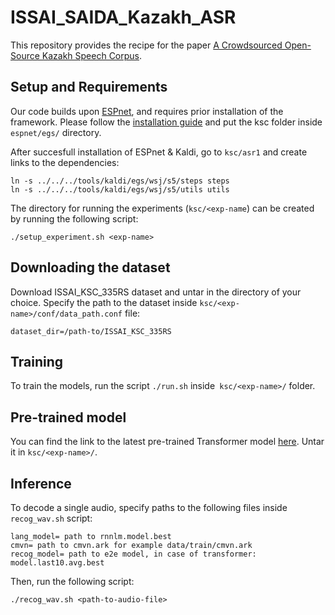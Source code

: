 # ISSAI_SAIDA_Kazakh_ASR
This repository provides the recipe for the paper [A Crowdsourced Open-Source Kazakh Speech Corpus](thelink). 

## Setup and Requirements 

Our code builds upon [ESPnet](https://github.com/espnet/espnet), and requires prior installation of the framework. Please follow the [installation guide](https://espnet.github.io/espnet/installation.html) and put the ksc folder inside `espnet/egs/` directory.

After succesfull installation of ESPnet & Kaldi, go to `ksc/asr1` and create links to the dependencies:
```
ln -s ../../../tools/kaldi/egs/wsj/s5/steps steps
ln -s ../../../tools/kaldi/egs/wsj/s5/utils utils
```
The directory for running the experiments (`ksc/<exp-name`) can be created by running the following script:

```
./setup_experiment.sh <exp-name>
```

## Downloading the dataset
 
Download ISSAI_KSC_335RS dataset and untar in the directory of your choice. Specify the path to the dataset inside `ksc/<exp-name>/conf/data_path.conf` file:
```
dataset_dir=/path-to/ISSAI_KSC_335RS
```

## Training

To train the models, run the script `./run.sh` inside` ksc/<exp-name>/` folder.

## Pre-trained model

You can find the link to the latest pre-trained Transformer model [here](https://issai.nu.edu.kz/wp-content/uploads/2020/10/model.tar.gz). Untar it in `ksc/<exp-name>/`. 

## Inference
To decode a single audio, specify paths to the following files inside `recog_wav.sh` script:
```
lang_model= path to rnnlm.model.best
cmvn= path to cmvn.ark for example data/train/cmvn.ark
recog_model= path to e2e model, in case of transformer: model.last10.avg.best 
```
Then, run the following script:
```
./recog_wav.sh <path-to-audio-file>
```
